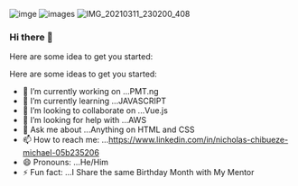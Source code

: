 ![imge](https://user-images.githubusercontent.com/75815637/110985104-4c9d0e80-836c-11eb-9af7-c5d98ecbf296.jpg)
![images](https://user-images.githubusercontent.com/75815637/110985136-558de000-836c-11eb-9cef-507c7d90c2c5.png)
![IMG_20210311_230200_408](https://user-images.githubusercontent.com/75815637/110983378-f75ffd80-8369-11eb-9e0b-3477bd586934.jpg)
### Hi there 👋

Here are some idea to get you started:

Here are some ideas to get you started:

- 🔭 I’m currently working on ...PMT.ng
- 🌱 I’m currently learning ...JAVASCRIPT
- 👯 I’m looking to collaborate on ...Vue.js
- 🤔 I’m looking for help with ...AWS
- 💬 Ask me about ...Anything on HTML and CSS
- 📫 How to reach me: ...https://www.linkedin.com/in/nicholas-chibueze-michael-05b235206
- 😄 Pronouns: ...He/Him
- ⚡ Fun fact: ...I Share the same Birthday Month with My Mentor


